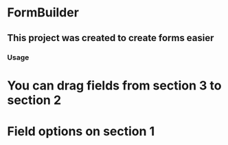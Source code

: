# FormBuilder

## This project was created to create forms easier

### Usage 

# You can drag fields from section 3 to section 2
# Field options on section 1
